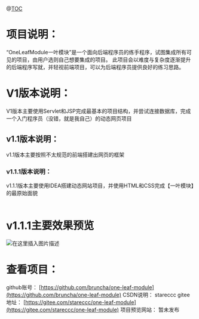 @[TOC](【OneLeafModule一叶模块】v1.1.1)
# 项目说明：

“OneLeafModule一叶模块”是一个面向后端程序员的练手程序，试图集成所有可见的项目，由用户选则自己想要集成的项目。
此项目会以难度与复杂度逐渐提升的后端程序写就，并轻视前端项目，可以为后端程序员提供良好的练习思路。

# V1版本说明：
V1版本主要使用Servlet和JSP完成最基本的项目结构，并尝试连接数据库，完成一个入门程序员（没错，就是我自己）的动态网页项目
## v1.1版本说明：
v1.1版本主要按照不太规范的前端搭建出网页的框架
### v1.1.1版本说明：
v1.1.1版本主要使用IDEA搭建动态网站项目，并使用HTML和CSS完成【一叶模块】的最原始面貌
<br/><br/>

# v1.1.1主要效果预览
![在这里插入图片描述](https://img-blog.csdnimg.cn/f3498c01713645ac8ea126ff8277dcf2.png)

# 查看项目：

github账号： [https://github.com/bruncha/one-leaf-module](https://github.com/bruncha/one-leaf-module)
CSDN说明： stareccc
gitee地址：  [https://gitee.com/stareccc/one-leaf-module](https://gitee.com/stareccc/one-leaf-module)
项目预览网站： 暂未发布
